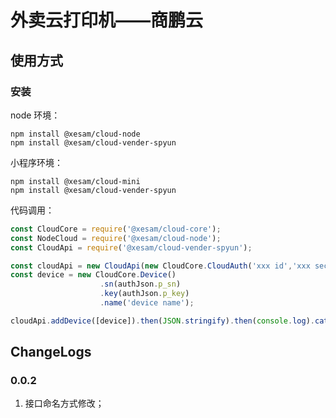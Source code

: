 # 外卖云打印机——商鹏云

## 使用方式

### 安装

node 环境：

```shell script
npm install @xesam/cloud-node
npm install @xesam/cloud-vender-spyun
```

小程序环境：

```shell script
npm install @xesam/cloud-mini
npm install @xesam/cloud-vender-spyun
```

代码调用：

```javascript
const CloudCore = require('@xesam/cloud-core');
const NodeCloud = require('@xesam/cloud-node');
const CloudApi = require('@xesam/cloud-vender-spyun');

const cloudApi = new CloudApi(new CloudCore.CloudAuth('xxx id','xxx secret' ), new NodeCloud());
const device = new CloudCore.Device()
                    .sn(authJson.p_sn)
                    .key(authJson.p_key)
                    .name('device name');

cloudApi.addDevice([device]).then(JSON.stringify).then(console.log).catch(console.error);
```

## ChangeLogs

### 0.0.2
1. 接口命名方式修改；